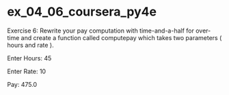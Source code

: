 # ex_04_06_coursera_py4e

Exercise 6: Rewrite your pay computation with time-and-a-half for
over-
time and create a function called
computepay
which takes two parameters
(
hours
and
rate
).

Enter Hours: 45 

Enter Rate: 10 

Pay: 475.0 
